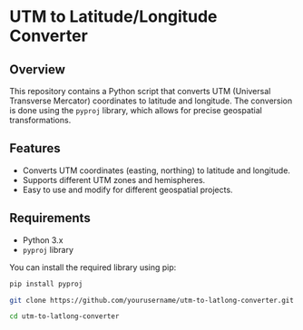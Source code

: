 # UTM to Latitude/Longitude Converter

## Overview

This repository contains a Python script that converts UTM (Universal Transverse Mercator) coordinates to latitude and longitude. The conversion is done using the `pyproj` library, which allows for precise geospatial transformations.

## Features

- Converts UTM coordinates (easting, northing) to latitude and longitude.
- Supports different UTM zones and hemispheres.
- Easy to use and modify for different geospatial projects.

## Requirements

- Python 3.x
- `pyproj` library

You can install the required library using pip:

```sh
pip install pyproj

git clone https://github.com/yourusername/utm-to-latlong-converter.git

cd utm-to-latlong-converter
